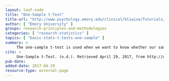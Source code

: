 ```yaml
---
layout: leaf-node
title: "One-Sample t-Test"
title-url: "http://www.psychology.emory.edu/clinical/bliwise/Tutorials/TOM/meanstests/tone.htm"
author: [ "Emory University" ]
groups: research-principles-and-methodologies
categories: [ "research-statistics" ]
topics: [ "basic-stats-t-tests-one-sample" ]
summary: >
     The one-sample t-test is used when we want to know whether our sample comes from a particular population but we do not have full population information available to us.
cite: >
     One-Sample t-Test. (n.d.). Retrieved April 29, 2017, from http://www.psychology.emory.edu/clinical/bliwise/Tutorials/TOM/meanstests/tone.htm
pub-date: 
added-date: 2017-04-29
resource-type: external-page
---
```

